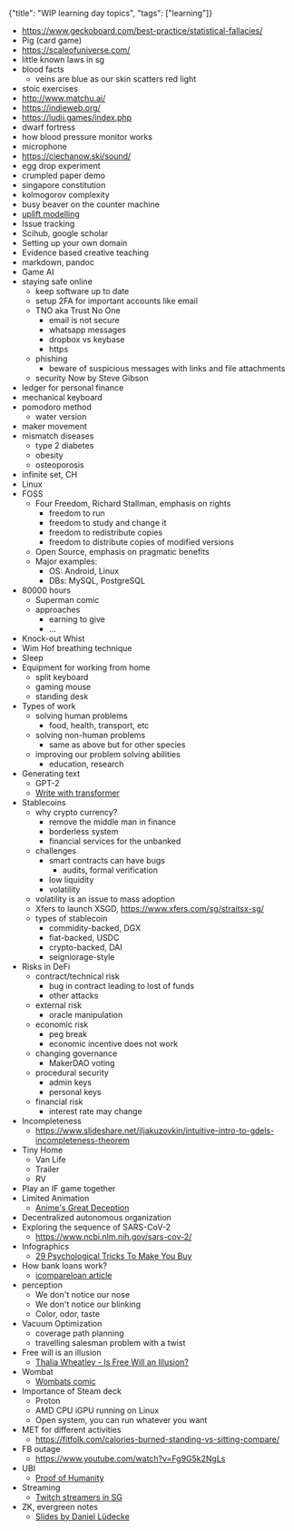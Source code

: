 {"title": "WIP learning day topics", "tags": ["learning"]}
* https://www.geckoboard.com/best-practice/statistical-fallacies/
* Pig (card game)
* https://scaleofuniverse.com/
* little known laws in sg
* blood facts
  * veins are blue as our skin scatters red light
* stoic exercises
* http://www.matchu.ai/
* https://indieweb.org/
* https://ludii.games/index.php
* dwarf fortress
* how blood pressure monitor works
* microphone
* https://ciechanow.ski/sound/
* egg drop experiment
* crumpled paper demo
* singapore constitution
* kolmogorov complexity
* busy beaver on the counter machine
* [uplift modelling](https://speakerdeck.com/gerbenoostra/preventing-churn-like-a-bandit)
* Issue tracking
* Scihub, google scholar
* Setting up your own domain
* Evidence based creative teaching
* markdown, pandoc
* Game AI
* staying safe online
  * keep software up to date
  * setup 2FA for important accounts like email
  * TNO aka Trust No One
    * email is not secure
    * whatsapp messages
    * dropbox vs keybase
    * https
  * phishing
    * beware of suspicious messages with links and file attachments
  * security Now by Steve Gibson
* ledger for personal finance
* mechanical keyboard
* pomodoro method
  * water version
* maker movement
* mismatch diseases
  * type 2 diabetes
  * obesity
  * osteoporosis
* infinite set, CH
* Linux
* FOSS
  * Four Freedom, Richard Stallman, emphasis on rights
    * freedom to run
    * freedom to study and change it
    * freedom to redistribute copies
    * freedom to distribute copies of modified versions
  * Open Source, emphasis on pragmatic benefits
  * Major examples:
    * OS: Android, Linux
    * DBs: MySQL, PostgreSQL
* 80000 hours
  * Superman comic
  * approaches
    * earning to give
    * ...
* Knock-out Whist
* Wim Hof breathing technique
* Sleep
* Equipment for working from home
  * split keyboard
  * gaming mouse
  * standing desk
* Types of work
  * solving human problems
    * food, health, transport, etc
  * solving non-human problems
    * same as above but for other species
  * improving our problem solving abilities
    * education, research
* Generating text
  * GPT-2
  * [Write with transformer](https://transformer.huggingface.co/)
* Stablecoins
  * why crypto currency?
    * remove the middle man in finance
    * borderless system
    * financial services for the unbanked
  * challenges
    * smart contracts can have bugs
      * audits, formal verification
    * low liquidity
    * volatility
  * volatility is an issue to mass adoption
  * Xfers to launch XSGD, https://www.xfers.com/sg/straitsx-sg/
  * types of stablecoin
    * commidity-backed, DGX
    * fiat-backed, USDC
    * crypto-backed, DAI
    * seigniorage-style
* Risks in DeFi
  * contract/technical risk
    * bug in contract leading to lost of funds
    * other attacks
  * external risk
    * oracle manipulation
  * economic risk
    * peg break
    * economic incentive does not work
  * changing governance
    * MakerDAO voting
  * procedural security
    * admin keys
    * personal keys
  * financial risk
    * interest rate may change
* Incompleteness
  * https://www.slideshare.net/iljakuzovkin/intuitive-intro-to-gdels-incompleteness-theorem
* Tiny Home
  * Van Life
  * Trailer
  * RV
* Play an IF game together
* Limited Animation
  * [Anime's Great Deception](https://www.tofugu.com/japan/anime-vs-cartoons/)
* Decentralized autonomous organization
* Exploring the sequence of SARS-CoV-2
  * https://www.ncbi.nlm.nih.gov/sars-cov-2/
* Infographics
  * [29 Psychological Tricks To Make You Buy](https://www.visualcapitalist.com/29-psychological-tricks-to-make-you-buy-more/)
* How bank loans work?
  * [icompareloan article](https://www.icompareloan.com/resources/bank-loans-singapore-mortgage/)
* perception
  * We don't notice our nose
  * We don't notice our blinking
  * Color, odor, taste
* Vacuum Optimization
  * coverage path planning
  * travelling salesman problem with a twist
* Free will is an illusion
  * [Thalia Wheatley - Is Free Will an Illusion?](https://www.youtube.com/watch?v=88Z82jGuY7w)
* Wombat
  * [Wombats comic](https://theoatmeal.com/comics/wombats)
* Importance of Steam deck
  * Proton
  * AMD CPU iGPU running on Linux
  * Open system, you can run whatever you want
* MET for different activities
  * https://fitfolk.com/calories-burned-standing-vs-sitting-compare/
* FB outage
  * https://www.youtube.com/watch?v=Fg9G5k2NgLs
* UBI
  * [Proof of Humanity](https://www.proofofhumanity.id/)
* Streaming
  * [Twitch streamers in SG](https://vulcanpost.com/771301/highest-paid-twitch-streamers-singapore/)
* ZK, evergreen notes
  * [Slides by Daniel Lüdecke](https://strengejacke.files.wordpress.com/2015/10/introduction-into-luhmanns-zettelkasten-thinking.pdf)

